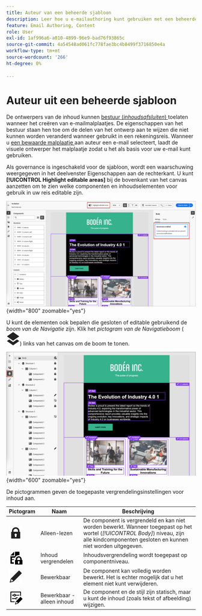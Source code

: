 ```yaml
---
title: Auteur van een beheerde sjabloon
description: Leer hoe u e-mailauthoring kunt gebruiken met een beheerde sjabloon die vergrendelde inhoudsonderdelen bevat.
feature: Email Authoring, Content
role: User
exl-id: 1af996a6-a010-4899-96e9-bad76f93865c
source-git-commit: 4a54548ad061fc778fae3bc4b8499f3716850e4a
workflow-type: tm+mt
source-wordcount: '266'
ht-degree: 0%

---
```


# Auteur uit een beheerde sjabloon

De ontwerpers van de inhoud kunnen [ bestuur (_inhoudsafsluiten_) ](./template-content-governance.md) toelaten wanneer het creëren van e-mailmalplaatjes. De eigenschappen van het bestuur staan hen toe om de delen van het ontwerp aan te wijzen die niet kunnen worden veranderd wanneer gebruikt in een rekeningsreis. Wanneer u [ een bewaarde malplaatje ](./email-authoring.md#select-a-template) aan auteur een e-mail selecteert, laadt de visuele ontwerper het malplaatje zodat u het als basis voor uw e-mail kunt gebruiken.

Als governance is ingeschakeld voor de sjabloon, wordt een waarschuwing weergegeven in het deelvenster Eigenschappen aan de rechterkant. U kunt **[!UICONTROL Highlight editable areas]** bij de bovenkant van het canvas aanzetten om te zien welke componenten en inhoudselementen voor gebruik in uw reis editable zijn.

![ Mening editable gebieden in een geregeerd malplaatje ](./assets/email-designer-governed-highlight.png){width="800" zoomable="yes"}

U kunt de elementen ook bepalen die gesloten of editable gebruikend de _boom van de Navigatie_ zijn. Klik het _pictogram van de Navigatieboom_ ( ![ pictogram van de Verbinding ](../assets/do-not-localize/icon-navigation-tree.svg)) links van het canvas om de boom te tonen.

![ Mening editable gebieden in een geregeerd malplaatje ](./assets/email-designer-governed-tree.png){width="600" zoomable="yes"}

De pictogrammen geven de toegepaste vergrendelingsinstellingen voor inhoud aan.

| Pictogram | Naam | Beschrijving |
|------|------|-------------|
| ![ las slechts pictogram ](../assets/do-not-localize/icon-tree-lock.svg) | Alleen-lezen | De component is vergrendeld en kan niet worden bewerkt. Wanneer toegepast op het wortel (_[!UICONTROL Body]_) niveau, zijn alle kindcomponenten gesloten en kunnen niet worden uitgegeven. |
| ![ Inhoud geeft pictogram uit ](../assets/do-not-localize/icon-tree-content-lock.svg) | Inhoud vergrendelen | Inhoudsvergrendeling wordt toegepast op componentniveau. |
| ![ Bewerkbaar pictogram ](../assets/do-not-localize/icon-edit.svg) | Bewerkbaar | De component kan volledig worden bewerkt. Het is echter mogelijk dat u het element niet kunt verwijderen. |
| ![ Inhoud geeft pictogram uit ](../assets/do-not-localize/icon-tree-edit-text.svg) | Bewerkbaar - alleen inhoud | De component en de stijl zijn statisch, maar u kunt de inhoud (zoals tekst of afbeelding) wijzigen. |

